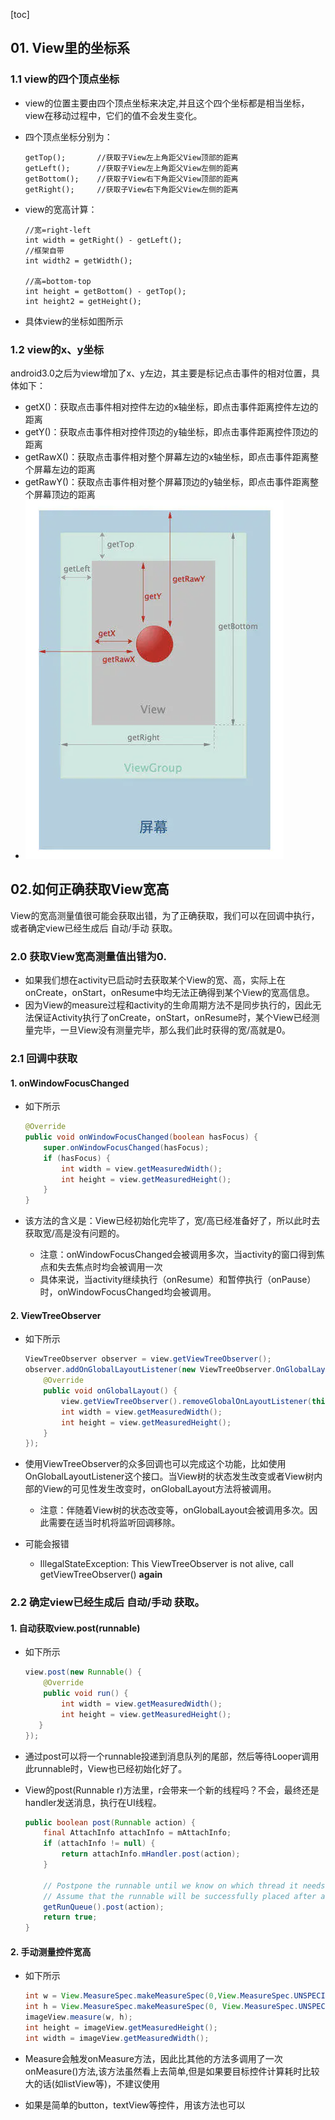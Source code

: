 [toc]

## 01. View里的坐标系

### 1.1 view的四个顶点坐标

- view的位置主要由四个顶点坐标来决定,并且这个四个坐标都是相当坐标，view在移动过程中，它们的值不会发生变化。

- 四个顶点坐标分别为：

  ```
  getTop();       //获取子View左上角距父View顶部的距离
  getLeft();      //获取子View左上角距父View左侧的距离
  getBottom();    //获取子View右下角距父View顶部的距离
  getRight();     //获取子View右下角距父View左侧的距离
  ```

- view的宽高计算：

  ```
  //宽=right-left
  int width = getRight() - getLeft();
  //框架自带
  int width2 = getWidth();
  
  //高=bottom-top
  int height = getBottom() - getTop();
  int height2 = getHeight();
  ```

- 具体view的坐标如图所示


### 1.2 view的x、y坐标

android3.0之后为view增加了x、y左边，其主要是标记点击事件的相对位置，具体如下：

- getX()：获取点击事件相对控件左边的x轴坐标，即点击事件距离控件左边的距离
- getY()：获取点击事件相对控件顶边的y轴坐标，即点击事件距离控件顶边的距离
- getRawX()：获取点击事件相对整个屏幕左边的x轴坐标，即点击事件距离整个屏幕左边的距离
- getRawY()：获取点击事件相对整个屏幕顶边的y轴坐标，即点击事件距离整个屏幕顶边的距离
- ![image](./../_pic_/68747470733a2f2f696d672d626c6f672e6373646e696d672e636e2f32653037323034383938353234363039616539373766343832343437633735652e706e67.png)

## 02.如何正确获取View宽高

View的宽高测量值很可能会获取出错，为了正确获取，我们可以在回调中执行，或者确定view已经生成后 自动/手动 获取。

### 2.0 获取View宽高测量值出错为0.

- 如果我们想在activity已启动时去获取某个View的宽、高，实际上在onCreate，onStart，onResume中均无法正确得到某个View的宽高信息。
- 因为View的measure过程和activity的生命周期方法不是同步执行的，因此无法保证Activity执行了onCreate，onStart，onResume时，某个View已经测量完毕，一旦View没有测量完毕，那么我们此时获得的宽/高就是0。

### 2.1 回调中获取

#### 1. onWindowFocusChanged

- 如下所示

  ```java
  @Override
  public void onWindowFocusChanged(boolean hasFocus) {
      super.onWindowFocusChanged(hasFocus);
      if (hasFocus) {
          int width = view.getMeasuredWidth();
          int height = view.getMeasuredHeight();
      }
  }
  ```

- 该方法的含义是：View已经初始化完毕了，宽/高已经准备好了，所以此时去获取宽/高是没有问题的。

  - 注意：onWindowFocusChanged会被调用多次，当activity的窗口得到焦点和失去焦点时均会被调用一次
  - 具体来说，当activity继续执行（onResume）和暂停执行（onPause）时，onWindowFocusChanged均会被调用。

#### 2.  ViewTreeObserver

- 如下所示

  ```java
  ViewTreeObserver observer = view.getViewTreeObserver();
  observer.addOnGlobalLayoutListener(new ViewTreeObserver.OnGlobalLayoutListener() {
      @Override
      public void onGlobalLayout() {
          view.getViewTreeObserver().removeGlobalOnLayoutListener(this);
          int width = view.getMeasuredWidth();
          int height = view.getMeasuredHeight();
      }
  });
  ```

  

- 使用ViewTreeObserver的众多回调也可以完成这个功能，比如使用OnGlobalLayoutListener这个接口。当View树的状态发生改变或者View树内部的View的可见性发生改变时，onGlobalLayout方法将被调用。

  - 注意：伴随着View树的状态改变等，onGlobalLayout会被调用多次。因此需要在适当时机将监听回调移除。

- 可能会报错

  - IllegalStateException: This ViewTreeObserver is not alive, call getViewTreeObserver() **again**

### 2.2  确定view已经生成后 自动/手动 获取。

#### 1. 自动获取view.post(runnable)

- 如下所示

  ```java
  view.post(new Runnable() {
      @Override
      public void run() {
          int width = view.getMeasuredWidth();
          int height = view.getMeasuredHeight();
     }
  });
  ```

- 通过post可以将一个runnable投递到消息队列的尾部，然后等待Looper调用此runnable时，View也已经初始化好了。

- View的post(Runnable r)方法里，r会带来一个新的线程吗？不会，最终还是handler发送消息，执行在UI线程。

  ```java
  public boolean post(Runnable action) {
      final AttachInfo attachInfo = mAttachInfo;
      if (attachInfo != null) {
          return attachInfo.mHandler.post(action);
      }
  
      // Postpone the runnable until we know on which thread it needs to run.
      // Assume that the runnable will be successfully placed after attach.
      getRunQueue().post(action);
      return true;
  }
  ```

#### 2. 手动测量控件宽高

- 如下所示

  ```java
  int w = View.MeasureSpec.makeMeasureSpec(0,View.MeasureSpec.UNSPECIFIED);
  int h = View.MeasureSpec.makeMeasureSpec(0, View.MeasureSpec.UNSPECIFIED);
  imageView.measure(w, h);
  int height = imageView.getMeasuredHeight();
  int width = imageView.getMeasuredWidth();
  ```

- Measure会触发onMeasure方法，因此比其他的方法多调用了一次onMeasure()方法,该方法虽然看上去简单,但是如果要目标控件计算耗时比较大的话(如listView等)，不建议使用

- 如果是简单的button，textView等控件，用该方法也可以